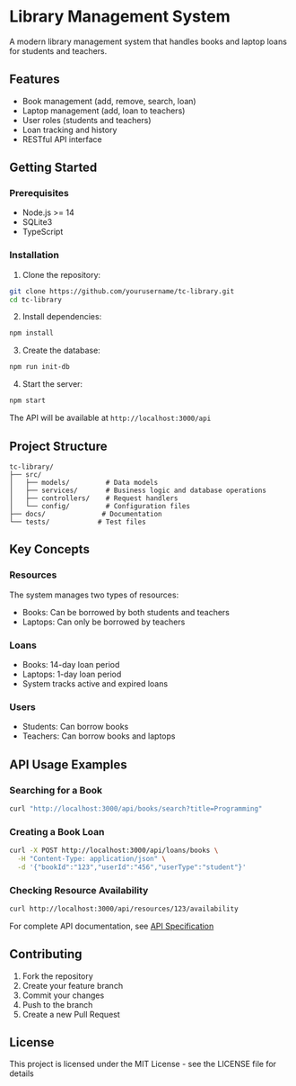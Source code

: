 # Library Management System

A modern library management system that handles books and laptop loans for students and teachers.

## Features

- Book management (add, remove, search, loan)
- Laptop management (add, loan to teachers)
- User roles (students and teachers)
- Loan tracking and history
- RESTful API interface

## Getting Started

### Prerequisites

- Node.js >= 14
- SQLite3
- TypeScript

### Installation

1. Clone the repository:

```bash
git clone https://github.com/yourusername/tc-library.git
cd tc-library
```

2. Install dependencies:

```bash
npm install
```

3. Create the database:

```bash
npm run init-db
```

4. Start the server:

```bash
npm start
```

The API will be available at `http://localhost:3000/api`

## Project Structure

```
tc-library/
├── src/
│   ├── models/         # Data models
│   ├── services/       # Business logic and database operations
│   ├── controllers/    # Request handlers
│   └── config/         # Configuration files
├── docs/              # Documentation
└── tests/            # Test files
```

## Key Concepts

### Resources

The system manages two types of resources:

- Books: Can be borrowed by both students and teachers
- Laptops: Can only be borrowed by teachers

### Loans

- Books: 14-day loan period
- Laptops: 1-day loan period
- System tracks active and expired loans

### Users

- Students: Can borrow books
- Teachers: Can borrow books and laptops

## API Usage Examples

### Searching for a Book

```bash
curl "http://localhost:3000/api/books/search?title=Programming"
```

### Creating a Book Loan

```bash
curl -X POST http://localhost:3000/api/loans/books \
  -H "Content-Type: application/json" \
  -d '{"bookId":"123","userId":"456","userType":"student"}'
```

### Checking Resource Availability

```bash
curl http://localhost:3000/api/resources/123/availability
```

For complete API documentation, see [API Specification](./docs/api-spec.md)

## Contributing

1. Fork the repository
2. Create your feature branch
3. Commit your changes
4. Push to the branch
5. Create a new Pull Request

## License

This project is licensed under the MIT License - see the LICENSE file for details
